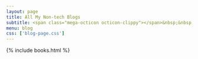 ```yaml
---
layout: page
title: All My Non-tech Blogs
subtitle: <span class="mega-octicon octicon-clippy"></span>&nbsp;&nbsp; Take notes about everything new
menu: blog
css: ['blog-page.css']
---
```

{% include books.html %}